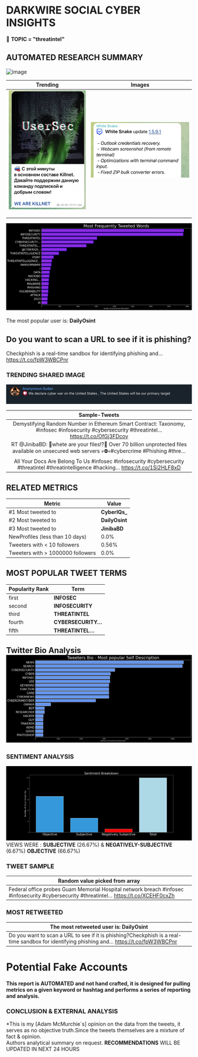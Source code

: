 # DARKWIRE SOCIAL CYBER INSIGHTS 
&#x1F34E; **TOPIC = "threatintel"**

## AUTOMATED RESEARCH SUMMARY
  ![image](darkLogo.png)   

|  Trending  |   Images | 
:-------------------------:|:-------------------------:
|  ![image](assets/threatintel/imageFile1.jpg)     <img width=200/> | ![image](assets/threatintel/imageFile2.jpg) <img width=200/> |   
 
 
![image](assets/threatintel/TWEETS.png)
<br></br>
The most popular user is: **DailyOsint**  
 

## Do you want to scan a URL to see if it is phishing?

Checkphish is a real-time sandbox for identifying phishing and… https://t.co/fpW3WBCPnr 

  




### TRENDING SHARED IMAGE

![image](assets/threatintel/twitterPostedImage.png)



|                **Sample-Tweets**        |
| :-------------: |
| Demystifying Random Number in Ethereum Smart Contract: Taxonomy, #infosec #infosecurity #cybersecurity #threatintel… https://t.co/OfGj3FDcoy |
| RT @JinibaBD: 🚨whete are your files⁉️🚨 Over 70 billion unprotected files available on unsecured web servers 💀⛔️💀#cybercrime #Phishing #thre… |
| All Your Docs Are Belong To Us #infosec #infosecurity #cybersecurity #threatintel #threatintelligence #hacking… https://t.co/1Si2HLF8xD |

## RELATED METRICS<br>
| Metric | Value |
| ------------- | ------------- |
| #1 Most tweeted to  | **CyberIQs_** |
| #2 Most tweeted to  | **DailyOsint** |
| #3 Most tweeted to  | **JinibaBD** |
| NewProfiles (less than 10 days) | 0.0%  |
| Tweeters with < 10 followers  | 0.56%|
| Tweeters with > 1000000 followers  | 0.0%  |



## MOST POPULAR TWEET TERMS 


| Popularity Rank  | Term |
| ------------- | ------------- |
| first  | **INFOSEC**  |
| second  | **INFOSECURITY**  |
| third  | **THREATINTEL** |
| fourth  | **CYBERSECURITY…**  |
| fifth  | **THREATINTEL…**  |


## Twitter Bio Analysis![image](assets/threatintel/BIO.png)
### SENTIMENT ANALYSIS
![image](assets/threatintel/sentiment.png)
VIEWS WERE : **SUBJECTIVE**  (26.67%) & **NEGATIVELY-SUBJECTIVE** (6.67%) **OBJECTIVE** (66.67%)

### TWEET SAMPLE 
| Random value picked from array |
| ------------- |
|Federal office probes Guam Memorial Hospital network breach #infosec #infosecurity #cybersecurity #threatintel… https://t.co/XCEHF0cxZh |

### MOST RETWEETED 

| The most retweeted user is: **DailyOsint**  |
| ------------- |
| Do you want to scan a URL to see if it is phishing?Checkphish is a real-time sandbox for identifying phishing and… https://t.co/fpW3WBCPnr |

# Potential Fake Accounts
 

<b> This report is AUTOMATED and not hand crafted, it is designed for pulling metrics on a given keyword or hashtag and performs a series of reporting and analysis.</b>  
### CONCLUSION & EXTERNAL ANALYSIS

*This is my [Adam McMurchie`s] opinion on the data from the tweets, it serves as no objective truth.Since the tweets themselves are a mixture of fact & opinion.<br>
Authors analytical summary on request.
**RECOMMENDATIONS** WILL BE UPDATED IN NEXT  24 HOURS <br>